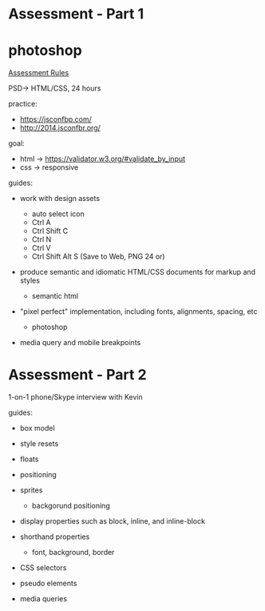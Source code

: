 
# Assessment - Part 1

photoshop
=======================
[Assessment Rules](https://launchschool.com/gists/99b650e4)

PSD-> HTML/CSS, 24 hours

practice:
- https://jsconfbp.com/
- http://2014.jsconfbr.org/

goal:
- html -> https://validator.w3.org/#validate_by_input
- css -> responsive

guides:
- work with design assets
  + auto select icon
  + Ctrl A
  + Ctrl Shift C
  + Ctrl N 
  + Ctrl V
  + Ctrl Shift Alt S (Save to Web, PNG 24 or)

- produce semantic and idiomatic HTML/CSS documents for markup and styles
  + semantic html

- "pixel perfect" implementation, including fonts, alignments, spacing, etc
  + photoshop

- media query and mobile breakpoints

# Assessment - Part 2
1-on-1 phone/Skype interview with Kevin

guides:

- box model

- style resets

- floats

- positioning

- sprites
  + backgorund positioning

- display properties such as block, inline, and inline-block

- shorthand properties
  + font, background, border

- CSS selectors

- pseudo elements

- media queries